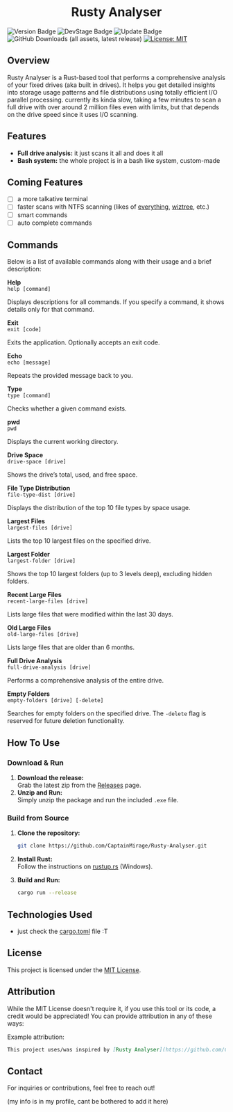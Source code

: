 <h1 align="center">Rusty Analyser</h1>
  
![Version Badge](https://img.shields.io/badge/Version-Alpha-%23e81919?style=flat&color=%23e81919)
![DevStage Badge](https://img.shields.io/badge/Development_Stage-InDev-%234be819?style=flat)
![Update Badge](https://img.shields.io/badge/Latest_Update-¯%5C__%28ツ%29__/¯-%2318a5a3?)
![GitHub Downloads (all assets, latest release)](https://img.shields.io/github/downloads-pre/CaptainMirage/Rusty-Analyser/latest/total?style=flat&label=Total%20Downloads&color=%2322c2a0)
[![License: MIT](https://img.shields.io/badge/License-MIT-blue.svg)](https://opensource.org/licenses/MIT)


## Overview

Rusty Analyser is a Rust-based tool that performs a comprehensive analysis of your fixed drives (aka built in drives).
It helps you get detailed insights into storage usage patterns and file distributions using totally efficient I/O parallel processing.
currently its kinda slow, taking a few minutes to scan a full drive with over around 2 million files even with limits,
but that depends on the drive speed since it uses I/O scanning.

## Features
- **Full drive analysis:** it just scans it all and does it all
- **Bash system:** the whole project is in a bash like system, custom-made

## Coming Features
- [ ] a more talkative terminal
- [ ] faster scans with NTFS scanning 
(likes of [everything](https://www.voidtools.com/), [wiztree](https://diskanalyzer.com/), etc.)
- [ ] smart commands
- [ ] auto complete commands

## Commands

Below is a list of available commands along with their usage and a brief description:

**Help**  
`help [command]`
  
Displays descriptions for all commands. If you specify a command, it shows details only for that command.


**Exit**  
`exit [code]` 

Exits the application. Optionally accepts an exit code.


**Echo**  
`echo [message]`
  
Repeats the provided message back to you.


**Type**  
`type [command]` 

Checks whether a given command exists.


**pwd**  
`pwd`
  
Displays the current working directory.


**Drive Space**  
`drive-space [drive]`
  
Shows the drive’s total, used, and free space.


**File Type Distribution**  
`file-type-dist [drive]`
  
Displays the distribution of the top 10 file types by space usage.


**Largest Files**  
`largest-files [drive]`
  
Lists the top 10 largest files on the specified drive.


**Largest Folder**  
`largest-folder [drive]`

Shows the top 10 largest folders (up to 3 levels deep), excluding hidden folders.


**Recent Large Files**  
`recent-large-files [drive]`
 
Lists large files that were modified within the last 30 days.


**Old Large Files**  
`old-large-files [drive]`

Lists large files that are older than 6 months.


**Full Drive Analysis**  
`full-drive-analysis [drive]`

Performs a comprehensive analysis of the entire drive.


**Empty Folders**  
`empty-folders [drive] [-delete]`

Searches for empty folders on the specified drive. The `-delete` flag is reserved for future deletion functionality.

## How To Use

### Download & Run

1. **Download the release:**  
   Grab the latest zip from the [Releases](https://github.com/CaptainMirage/Rusty-Analyser/releases) page.
2. **Unzip and Run:**  
   Simply unzip the package and run the included `.exe` file.

### Build from Source

1. **Clone the repository:**

   ```bash
   git clone https://github.com/CaptainMirage/Rusty-Analyser.git
   ```
2. **Install Rust:**  
   Follow the instructions on [rustup.rs](https://rustup.rs/) (Windows).
3. **Build and Run:**

   ```bash
   cargo run --release
   ```

## Technologies Used

- just check the [cargo.toml](https://github.com/CaptainMirage/Rusty-Analyser/blob/master/Cargo.toml) file :T

## License

This project is licensed under the [MIT License](LICENSE).

## Attribution
While the MIT License doesn't require it, if you use this tool or its code, a credit would be appreciated! You can provide attribution in any of these ways:

Example attribution:
```markdown
This project uses/was inspired by [Rusty Analyser](https://github.com/CaptainMirage/Rusty-Analyser) by Captain Mirage.
```

## Contact
For inquiries or contributions, feel free to reach out!

(my info is in my profile, cant be bothered to add it here)
